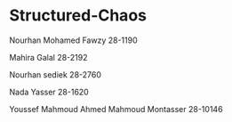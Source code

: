 # Structured-Chaos

Nourhan Mohamed Fawzy 28-1190

Mahira Galal 28-2192

Nourhan sediek 28-2760

Nada Yasser 28-1620

Youssef Mahmoud Ahmed Mahmoud Montasser 28-10146

